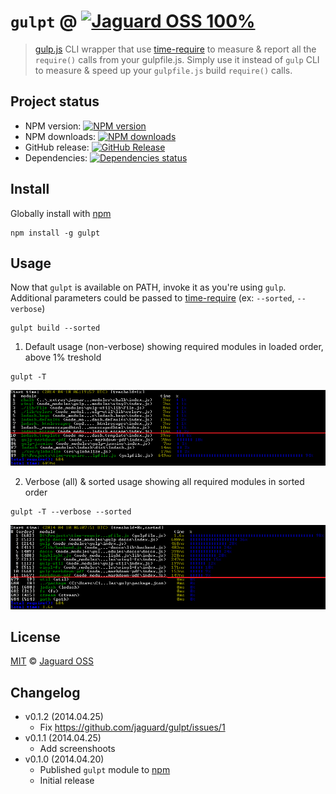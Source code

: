 # `gulpt` @ [![Jaguard OSS 100%](http://img.shields.io/badge/Jaguard_OSS-100%-red.svg)](http://oss.jaguard.com)

> [gulp.js](http://gulpjs.com/) CLI wrapper that use [time-require](https://github.com/jaguard/time-require) to measure & report all the `require()` calls from your gulpfile.js. Simply use it instead of `gulp` CLI to measure & speed up your `gulpfile.js` build `require()` calls.

## Project status
- NPM version: [![NPM version](https://badge.fury.io/js/gulpt.svg)](https://www.npmjs.org/package/gulpt)
- NPM downloads: [![NPM downloads](http://img.shields.io/npm/dm/gulpt.svg)](https://www.npmjs.org/package/gulpt)
- GitHub release: [![GitHub Release](http://img.shields.io/github/release/jaguard/gulpt.svg)](https://github.com/jaguard/gulpt)
- Dependencies: [![Dependencies status](https://david-dm.org/jaguard/gulpt/status.svg?theme=shields.io)](https://david-dm.org/jaguard/time-require#info=dependencies)

## Install

Globally install with [npm](https://npmjs.org/package/gulpt)
```
npm install -g gulpt
```

## Usage

Now that `gulpt` is available on PATH, invoke it as you're using `gulp`. Additional parameters could be passed to [time-require](https://github.com/jaguard/time-require) (ex: `--sorted`, `--verbose`)
```
gulpt build --sorted
```

1. Default usage (non-verbose) showing required modules in loaded order, above 1% treshold
```
gulpt -T
```
![default](doc/gulpt_default.png)

2. Verbose (all) & sorted usage showing all required modules in sorted order
```
gulpt -T --verbose --sorted
```
![verbose-sorted](doc/gulpt_verbose_sorted.png)

## License

[MIT](https://github.com/jaguard/gulpt/raw/master/LICENSE) &copy; [Jaguard OSS](http://oss.jaguard.com)

## Changelog

- v0.1.2 (2014.04.25)
	+ Fix https://github.com/jaguard/gulpt/issues/1
- v0.1.1 (2014.04.25)
	+ Add screenshoots
- v0.1.0 (2014.04.20)
	+ Published `gulpt` module to [npm](https://www.npmjs.org/package/gulpt)
	+ Initial release
